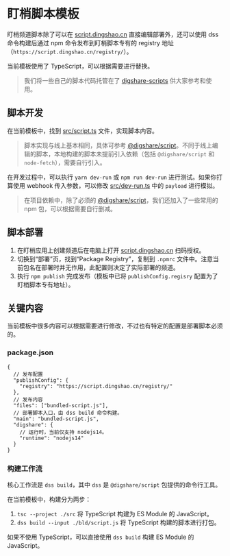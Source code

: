 # 盯梢脚本模板

盯梢频道脚本除了可以在 [script.dingshao.cn](https://script.dingshao.cn) 直接编辑部署外，还可以使用 dss 命令构建后通过 npm 命令发布到盯梢脚本专有的 registry 地址（`https://script.dingshao.cn/registry/`）。

当前模板使用了 TypeScript，可以根据需要进行替换。

> 我们将一些自己的脚本代码托管在了 [digshare-scripts](https://github.com/digshare-scripts) 供大家参考和使用。

## 脚本开发

在当前模板中，找到 [src/script.ts](./src/script.ts) 文件，实现脚本内容。

> 脚本实现与线上基本相同，具体可参考 [@digshare/script](https://github.com/digshare/digshare-script)。不同于线上编辑的脚本，本地构建的脚本未提前引入依赖（包括 `@digshare/script` 和 `node-fetch`），需要自行引入。

在开发过程中，可以执行 `yarn dev-run` 或 `npm run dev-run` 进行测试。如果你打算使用 webhook 传入参数，可以修改 [src/dev-run.ts](./src/dev-run.ts) 中的 `payload` 进行模拟。

> 在项目依赖中，除了必须的 [@digshare/script](https://github.com/digshare/digshare-script)，我们还加入了一些常用的 npm 包，可以根据需要自行删减。

## 脚本部署

1. 在盯梢应用上创建频道后在电脑上打开 [script.dingshao.cn](https://script.dingshao.cn) 扫码授权。
2. 切换到“部署”页，找到“Package Registry”，复制到 `.npmrc` 文件中。注意当前包名在部署时并无作用，此配置则决定了实际部署的频道。
3. 执行 `npm publish` 完成发布（模板中已将 `publishConfig.regisry` 配置为了盯梢脚本专有地址）。

## 关键内容

当前模板中很多内容可以根据需要进行修改，不过也有特定的配置是部署脚本必须的。

### package.json

```jsonc
{
  // 发布配置
  "publishConfig": {
    "registry": "https://script.dingshao.cn/registry/"
  },
  // 发布内容
  "files": ["bundled-script.js"],
  // 部署脚本入口，由 dss build 命令构建。
  "main": "bundled-script.js",
  "digshare": {
    // 运行时，当前仅支持 nodejs14。
    "runtime": "nodejs14"
  }
}
```

### 构建工作流

核心工作流是 `dss build`，其中 `dss` 是 `@digshare/script` 包提供的命令行工具。

在当前模板中，构建分为两步：

1. `tsc --project ./src` 将 TypeScript 构建为 ES Module 的 JavaScript。
2. `dss build --input ./bld/script.js` 将 TypeScript 构建的脚本进行打包。

如果不使用 TypeScript，可以直接使用 `dss build` 构建 ES Module 的 JavaScript。
